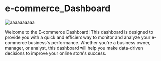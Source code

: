 # e-commerce_Dashboard

![aaaaaaaaaa](https://github.com/Rony123777/e-commerce_Dashboard/assets/99428911/30aa3d8b-fd65-4e52-9e17-7dfc85f76a03)

Welcome to the E-commerce Dashboard! This dashboard is designed to provide you with a quick and efficient way to monitor and analyze your e-commerce business's performance. Whether you're a business owner, manager, or analyst, this dashboard will help you make data-driven decisions to improve your online store's success.
